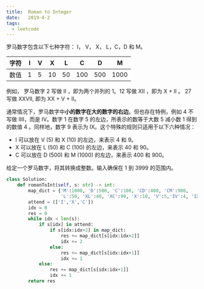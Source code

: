 ```yaml
---
title:  Roman to Integer
date:   2019-4-2
tags: 
  - leetcode
---
```


罗马数字包含以下七种字符： I， V， X， L，C，D 和 M。


字符|I | V|X |L|C|D|M
----|--|--|--|--|--|--|--
数值|1 | 5 |10|50|100|500|1000

例如， 罗马数字 2 写做 II ，即为两个并列的 1。12 写做 XII ，即为 X + II 。 27 写做  XXVII, 即为 XX + V + II。

通常情况下，罗马数字中**小的数字在大的数字的右边**。但也存在特例，例如 4 不写做 IIII，而是 IV。数字 1 在数字 5 的左边，所表示的数等于大数 5 减小数 1 得到的数值 4 。同样地，数字 9 表示为 IX。这个特殊的规则只适用于以下六种情况：

- I 可以放在 V (5) 和 X (10) 的左边，来表示 4 和 9。
- X 可以放在 L (50) 和 C (100) 的左边，来表示 40 和 90。 
- C 可以放在 D (500) 和 M (1000) 的左边，来表示 400 和 900。

给定一个罗马数字，将其转换成整数。输入确保在 1 到 3999 的范围内。

```python
class Solution:
    def romanToInt(self, s: str) -> int:
        map_dict = {'M':1000, 'D':500, 'C':100, 'CD':400, 'CM':900,
                    'L':50, 'XL':40, 'XC':90, 'X':10, 'V':5,'IV':4, 'IX':9,'I':1}
        attend = (['I','X','C'])
        idx = 0
        res = 0
        while idx < len(s):
            if s[idx] in attend:
                if s[idx:idx+2] in map_dict:
                    res += map_dict[s[idx:idx+2]]
                    idx += 2
                else:
                    res += map_dict[s[idx:idx+1]]
                    idx += 1
            else:
                res += map_dict[s[idx:idx+1]]
                idx += 1
        return res
```